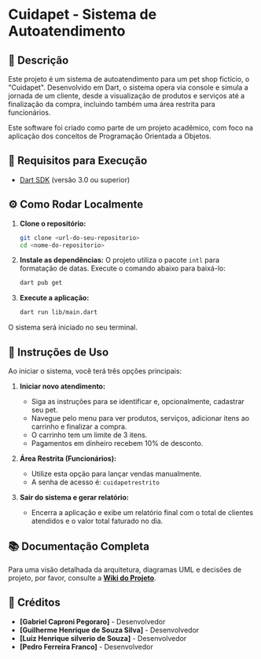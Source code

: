 # Cuidapet - Sistema de Autoatendimento

## 📝 Descrição

Este projeto é um sistema de autoatendimento para um pet shop fictício, o "Cuidapet". Desenvolvido em Dart, o sistema opera via console e simula a jornada de um cliente, desde a visualização de produtos e serviços até a finalização da compra, incluindo também uma área restrita para funcionários.

Este software foi criado como parte de um projeto acadêmico, com foco na aplicação dos conceitos de Programação Orientada a Objetos.

## 🚀 Requisitos para Execução

-   [Dart SDK](https://dart.dev/get-dart) (versão 3.0 ou superior)

## ⚙️ Como Rodar Localmente

1.  **Clone o repositório:**
    ```bash
    git clone <url-do-seu-repositorio>
    cd <nome-do-repositorio>
    ```

2.  **Instale as dependências:**
    O projeto utiliza o pacote `intl` para formatação de datas. Execute o comando abaixo para baixá-lo:
    ```bash
    dart pub get
    ```

3.  **Execute a aplicação:**
    ```bash
    dart run lib/main.dart
    ```

O sistema será iniciado no seu terminal.

## 📖 Instruções de Uso

Ao iniciar o sistema, você terá três opções principais:

1.  **Iniciar novo atendimento:**
    -   Siga as instruções para se identificar e, opcionalmente, cadastrar seu pet.
    -   Navegue pelo menu para ver produtos, serviços, adicionar itens ao carrinho e finalizar a compra.
    -   O carrinho tem um limite de 3 itens.
    -   Pagamentos em dinheiro recebem 10% de desconto.

2.  **Área Restrita (Funcionários):**
    -   Utilize esta opção para lançar vendas manualmente.
    -   A senha de acesso é: `cuidapetrestrito`

3.  **Sair do sistema e gerar relatório:**
    -   Encerra a aplicação e exibe um relatório final com o total de clientes atendidos e o valor total faturado no dia.

## 📚 Documentação Completa

Para uma visão detalhada da arquitetura, diagramas UML e decisões de projeto, por favor, consulte a **[Wiki do Projeto](https://github.com/LuizHenriqueSilverio/sistema-cuidapet/wiki)**.

## 👥 Créditos

-   **[Gabriel Caproni Pegoraro]** - Desenvolvedor
-   **[Guilherme Henrique de Souza Silva]** - Desenvolvedor
-   **[Luiz Henrique silverio de Souza]** - Desenvolvedor
-   **[Pedro Ferreira Franco]** - Desenvolvedor